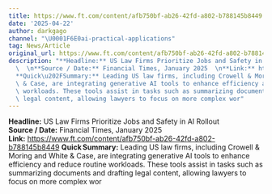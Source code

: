 ```yaml
---
title: https://www.ft.com/content/afb750bf-ab26-42fd-a802-b788145b8449
date: '2025-04-22'
author: darkgago
channel: "\U0001F6E0ai-practical-applications"
tag: News/Article
original_url: https://www.ft.com/content/afb750bf-ab26-42fd-a802-b788145b8449
description: "**Headline:** US Law Firms Prioritize Jobs and Safety in AI Rollout\
  \  \n**Source / Date:** Financial Times, January 2025  \n**Link:** https://www.ft.com/content/afb750bf-ab26-42fd-a802-b788145b8449\n\
  **Quick\u202FSummary:** Leading US law firms, including Crowell & Moring and White\
  \ & Case, are integrating generative AI tools to enhance efficiency and reduce routine\
  \ workloads. These tools assist in tasks such as summarizing documents and drafting\
  \ legal content, allowing lawyers to focus on more complex wor"
---
```


**Headline:** US Law Firms Prioritize Jobs and Safety in AI Rollout  
**Source / Date:** Financial Times, January 2025  
**Link:** https://www.ft.com/content/afb750bf-ab26-42fd-a802-b788145b8449
**Quick Summary:** Leading US law firms, including Crowell & Moring and White & Case, are integrating generative AI tools to enhance efficiency and reduce routine workloads. These tools assist in tasks such as summarizing documents and drafting legal content, allowing lawyers to focus on more complex wor